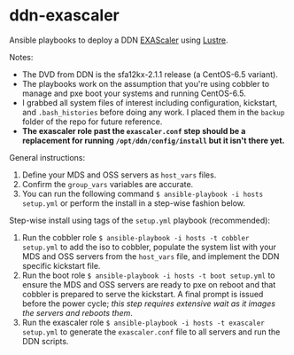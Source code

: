 # ddn-exascaler
Ansible playbooks to deploy a DDN [EXAScaler](http://www.ddn.com/products/lustre-file-system-exascaler/) using [Lustre](http://lustre.org/). 

Notes:

* The DVD from DDN is the sfa12kx-2.1.1 release (a CentOS-6.5 variant).
* The playbooks work on the assumption that you're using cobbler to manage and pxe boot your systems and running CentOS-6.5.
* I grabbed all system files of interest including configuration, kickstart, and `.bash_histories` before doing any work. I placed them in the `backup` folder of the repo for future reference.
* **The exascaler role past the `exascaler.conf` step should be a replacement for running `/opt/ddn/config/install` but it isn't there yet.**

General instructions:

1. Define your MDS and OSS servers as `host_vars` files.
2. Confirm the `group_vars` variables are accurate.
3. You can run the following command `$ ansible-playbook -i hosts setup.yml` or perform the install in a step-wise fashion below.

Step-wise install using tags of the `setup.yml` playbook (recommended): 

1. Run the cobbler role `$ ansible-playbook -i hosts -t cobbler setup.yml` to add the iso to cobbler, populate the system list with your MDS and OSS servers from the `host_vars` file, and implement the DDN specific kickstart file.
2. Run the boot role `$ ansible-playbook -i hosts -t boot setup.yml` to ensure the MDS and OSS servers are ready to pxe on reboot and that cobbler is prepared to serve the kickstart. A final prompt is issued before the power cycle; *this step requires extensive wait as it images the servers and reboots them*.
3. Run the exascaler role `$ ansible-playbook -i hosts -t exascaler setup.yml` to generate the `exascaler.conf` file to all servers and run the DDN scripts. 



